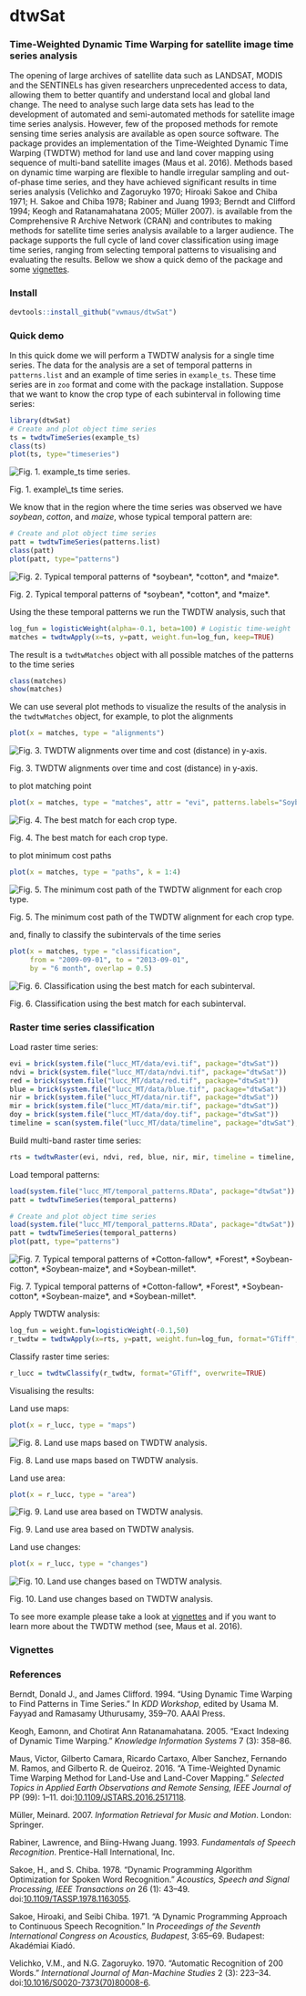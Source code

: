<!-- rmarkdown::render("README.Rmd") -->
<!-- Set global env -->
<!--
# Otput to render md file for github webpage 
output_format = rmarkdown::md_document(variant = "markdown_github", preserve_yaml = TRUE)
# Render vignettes
rmarkdown::render(input="./vignettes/jss_draft.Rmd", output_format=output_format)
-->
dtwSat
======

### Time-Weighted Dynamic Time Warping for satellite image time series analysis

The opening of large archives of satellite data such as LANDSAT, MODIS and the SENTINELs has given researchers unprecedented access to data, allowing them to better quantify and understand local and global land change. The need to analyse such large data sets has lead to the development of automated and semi-automated methods for satellite image time series analysis. However, few of the proposed methods for remote sensing time series analysis are available as open source software. The package provides an implementation of the Time-Weighted Dynamic Time Warping (TWDTW) method for land use and land cover mapping using sequence of multi-band satellite images (Maus et al. 2016). Methods based on dynamic time warping are flexible to handle irregular sampling and out-of-phase time series, and they have achieved significant results in time series analysis (Velichko and Zagoruyko 1970; Hiroaki Sakoe and Chiba 1971; H. Sakoe and Chiba 1978; Rabiner and Juang 1993; Berndt and Clifford 1994; Keogh and Ratanamahatana 2005; Müller 2007). is available from the Comprehensive R Archive Network (CRAN) and contributes to making methods for satellite time series analysis available to a larger audience. The package supports the full cycle of land cover classification using image time series, ranging from selecting temporal patterns to visualising and evaluating the results. Bellow we show a quick demo of the package and some [vignettes](#vignettes).

### Install

``` r
devtools::install_github("vwmaus/dtwSat")
```

### Quick demo

In this quick dome we will perform a TWDTW analysis for a single time series. The data for the analysis are a set of temporal patterns in `patterns.list` and an example of time series in `example_ts`. These time series are in `zoo` format and come with the package installation. Suppose that we want to know the crop type of each subinterval in following time series:

``` r
library(dtwSat)
# Create and plot object time series 
ts = twdtwTimeSeries(example_ts) 
class(ts)
plot(ts, type="timeseries") 
```

<img src="figure/plot-example_ts-ts-1.png" alt="Fig. 1. example_ts time series."  />
<p class="caption">
Fig. 1. example\_ts time series.
</p>

We know that in the region where the time series was observed we have *soybean*, *cotton*, and *maize*, whose typical temporal pattern are:

``` r
# Create and plot object time series 
patt = twdtwTimeSeries(patterns.list)
class(patt)
plot(patt, type="patterns") 
```

<img src="figure/plot-patterns-1.png" alt="Fig. 2. Typical temporal patterns of *soybean*, *cotton*, and *maize*."  />
<p class="caption">
Fig. 2. Typical temporal patterns of *soybean*, *cotton*, and *maize*.
</p>

Using the these temporal patterns we run the TWDTW analysis, such that

``` r
log_fun = logisticWeight(alpha=-0.1, beta=100) # Logistic time-weight
matches = twdtwApply(x=ts, y=patt, weight.fun=log_fun, keep=TRUE) 
```

The result is a `twdtwMatches` object with all possible matches of the patterns to the time series

``` r
class(matches)
show(matches)
```

We can use several plot methods to visualize the results of the analysis in the `twdtwMatches` object, for example, to plot the alignments

``` r
plot(x = matches, type = "alignments")
```

<img src="figure/plot-alignment-1.png" alt="Fig. 3. TWDTW alignments over time and cost (distance) in y-axis."  />
<p class="caption">
Fig. 3. TWDTW alignments over time and cost (distance) in y-axis.
</p>

to plot matching point

``` r
plot(x = matches, type = "matches", attr = "evi", patterns.labels="Soybean", k=4) 
```

<img src="figure/plot-match-1.png" alt="Fig. 4. The best match for each crop type."  />
<p class="caption">
Fig. 4. The best match for each crop type.
</p>

to plot minimum cost paths

``` r
plot(x = matches, type = "paths", k = 1:4) 
```

<img src="figure/plot-path-1.png" alt="Fig. 5. The minimum cost path of the TWDTW alignment for each crop type."  />
<p class="caption">
Fig. 5. The minimum cost path of the TWDTW alignment for each crop type.
</p>

and, finally to classify the subintervals of the time series

``` r
plot(x = matches, type = "classification",
     from = "2009-09-01", to = "2013-09-01", 
     by = "6 month", overlap = 0.5) 
```

<img src="figure/plot-group-1.png" alt="Fig. 6. Classification using the best match for each subinterval."  />
<p class="caption">
Fig. 6. Classification using the best match for each subinterval.
</p>

### Raster time series classification

Load raster time series:

``` r
evi = brick(system.file("lucc_MT/data/evi.tif", package="dtwSat"))
ndvi = brick(system.file("lucc_MT/data/ndvi.tif", package="dtwSat"))
red = brick(system.file("lucc_MT/data/red.tif", package="dtwSat"))
blue = brick(system.file("lucc_MT/data/blue.tif", package="dtwSat"))
nir = brick(system.file("lucc_MT/data/nir.tif", package="dtwSat"))
mir = brick(system.file("lucc_MT/data/mir.tif", package="dtwSat"))
doy = brick(system.file("lucc_MT/data/doy.tif", package="dtwSat"))
timeline = scan(system.file("lucc_MT/data/timeline", package="dtwSat"), what="date")
```

Build multi-band raster time series:

``` r
rts = twdtwRaster(evi, ndvi, red, blue, nir, mir, timeline = timeline, doy = doy)
```

Load temporal patterns:

``` r
load(system.file("lucc_MT/temporal_patterns.RData", package="dtwSat"))
patt = twdtwTimeSeries(temporal_patterns)
```

``` r
# Create and plot object time series 
load(system.file("lucc_MT/temporal_patterns.RData", package="dtwSat"))
patt = twdtwTimeSeries(temporal_patterns)
plot(patt, type="patterns") 
```

<img src="figure/plot-patterns-map-1.png" alt="Fig. 7. Typical temporal patterns of *Cotton-fallow*, *Forest*, *Soybean-cotton*, *Soybean-maize*, and *Soybean-millet*."  />
<p class="caption">
Fig. 7. Typical temporal patterns of *Cotton-fallow*, *Forest*, *Soybean-cotton*, *Soybean-maize*, and *Soybean-millet*.
</p>

Apply TWDTW analysis:

``` r
log_fun = weight.fun=logisticWeight(-0.1,50)
r_twdtw = twdtwApply(x=rts, y=patt, weight.fun=log_fun, format="GTiff", overwrite=TRUE)
```

Classify raster time series:

``` r
r_lucc = twdtwClassify(r_twdtw, format="GTiff", overwrite=TRUE)
```

Visualising the results:

Land use maps:

``` r
plot(x = r_lucc, type = "maps")
```

<img src="figure/plot-maps-1.png" alt="Fig. 8. Land use maps based on TWDTW analysis."  />
<p class="caption">
Fig. 8. Land use maps based on TWDTW analysis.
</p>

Land use area:

``` r
plot(x = r_lucc, type = "area")
```

<img src="figure/plot-area-1.png" alt="Fig. 9. Land use area based on TWDTW analysis."  />
<p class="caption">
Fig. 9. Land use area based on TWDTW analysis.
</p>

Land use changes:

``` r
plot(x = r_lucc, type = "changes")
```

<img src="figure/plot-changes-1.png" alt="Fig. 10. Land use changes based on TWDTW analysis."  />
<p class="caption">
Fig. 10. Land use changes based on TWDTW analysis.
</p>

To see more example please take a look at [vignettes](#vignettes) and if you want to learn more about the TWDTW method (see, Maus et al. 2016).

### Vignettes

<!--1. [Timw-Weighted Dynamic Time Warping method](./vignettes/twdtw.md)-->
### References

Berndt, Donald J., and James Clifford. 1994. “Using Dynamic Time Warping to Find Patterns in Time Series.” In *KDD Workshop*, edited by Usama M. Fayyad and Ramasamy Uthurusamy, 359–70. AAAI Press.

Keogh, Eamonn, and Chotirat Ann Ratanamahatana. 2005. “Exact Indexing of Dynamic Time Warping.” *Knowledge Information Systems* 7 (3): 358–86.

Maus, Victor, Gilberto Camara, Ricardo Cartaxo, Alber Sanchez, Fernando M. Ramos, and Gilberto R. de Queiroz. 2016. “A Time-Weighted Dynamic Time Warping Method for Land-Use and Land-Cover Mapping.” *Selected Topics in Applied Earth Observations and Remote Sensing, IEEE Journal of* PP (99): 1–11. doi:[10.1109/JSTARS.2016.2517118](https://doi.org/10.1109/JSTARS.2016.2517118).

Müller, Meinard. 2007. *Information Retrieval for Music and Motion*. London: Springer.

Rabiner, Lawrence, and Biing-Hwang Juang. 1993. *Fundamentals of Speech Recognition*. Prentice-Hall International, Inc.

Sakoe, H., and S. Chiba. 1978. “Dynamic Programming Algorithm Optimization for Spoken Word Recognition.” *Acoustics, Speech and Signal Processing, IEEE Transactions on* 26 (1): 43–49. doi:[10.1109/TASSP.1978.1163055](https://doi.org/10.1109/TASSP.1978.1163055).

Sakoe, Hiroaki, and Seibi Chiba. 1971. “A Dynamic Programming Approach to Continuous Speech Recognition.” In *Proceedings of the Seventh International Congress on Acoustics, Budapest*, 3:65–69. Budapest: Akadémiai Kiadó.

Velichko, V.M., and N.G. Zagoruyko. 1970. “Automatic Recognition of 200 Words.” *International Journal of Man-Machine Studies* 2 (3): 223–34. doi:[10.1016/S0020-7373(70)80008-6](https://doi.org/10.1016/S0020-7373(70)80008-6).
